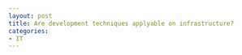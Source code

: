 ```yaml
---
layout: post
title: Are development techniques applyable on infrastructure?
categories:
- IT
---
```

